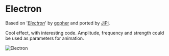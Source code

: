 Electron
==================

Based on '_[Electron](https://www.shadertoy.com/view/MslGRn)_' by [gopher](https://www.shadertoy.com/user/gopher) and ported by [JiPi](../../Site/Profiles/JiPi.md).

Cool effect, with interesting code. Amplitude, frequency and strength could be used as parameters for animation.

![Electron](https://user-images.githubusercontent.com/78935215/123640712-bbba4800-d821-11eb-810d-de791df82795.gif)



